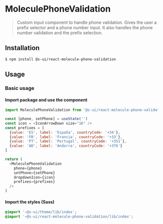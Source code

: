 # MoleculePhoneValidation

> Custom input component to handle phone validation. Gives the user a prefix selector and a phone number input. It also handles the phone number validation and the prefix selection.

## Installation

```sh
$ npm install @s-ui/react-molecule-phone-validation
```

## Usage

### Basic usage

#### Import package and use the component

```js
import MoleculePhoneValidation from '@s-ui/react-molecule-phone-validation'

const [phone, setPhone] = useState('')
const icon = <IconArrowDown size="16" />
const prefixes = [
  {value: 'ES', label: 'España', countryCode: '+34'},
  {value: 'FR', label: 'Francia', countryCode: '+33'},
  {value: 'PT', label: 'Portugal', countryCode: '+351'},
  {value: 'AD', label: 'Andorra', countryCode: '+376'}
]

return (
  <MoleculePhoneValidation
    phone={phone}
    setPhone={setPhone}
    dropdownIcon={icon}
    prefixes={prefixes}
  />
)
```

#### Import the styles (Sass)

```css
@import '~@s-ui/theme/lib/index';
@import '~@s-ui/react-molecule-phone-validation/lib/index';
```
